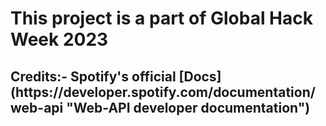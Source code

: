 <h1>This project is a part of Global Hack Week 2023</h1>

<h2>Credits:- Spotify's official [Docs](https://developer.spotify.com/documentation/web-api "Web-API developer documentation")</h2>

